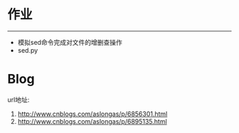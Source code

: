 # 作业
***
* 模拟sed命令完成对文件的增删查操作
* sed.py 

# Blog
url地址:
1. http://www.cnblogs.com/aslongas/p/6856301.html
2. http://www.cnblogs.com/aslongas/p/6895135.html

